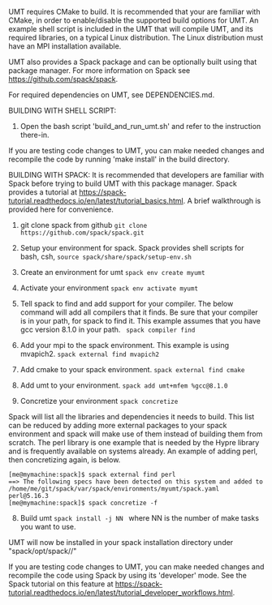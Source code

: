 UMT requires CMake to build.  It is recommended that your are familiar with CMake, in order to enable/disable the supported build options for UMT.  An example shell script is included in the UMT that will compile UMT, and its required libraries, on a typical Linux distribution.  The Linux distribution must have an MPI installation available.

UMT also provides a Spack package and can be optionally built using that package manager.  For more information on Spack see https://github.com/spack/spack.

For required dependencies on UMT, see DEPENDENCIES.md.

BUILDING WITH SHELL SCRIPT:
1. Open the bash script 'build_and_run_umt.sh' and refer to the instruction there-in.

If you are testing code changes to UMT, you can make needed changes and recompile the code by running 'make install' in the build directory.

BUILDING WITH SPACK:
It is recommended that developers are familiar with Spack before trying to build UMT with this package manager.  Spack provides a tutorial at https://spack-tutorial.readthedocs.io/en/latest/tutorial_basics.html.  A brief walkthrough is provided here for convenience.

1. git clone spack from github
``` git clone https://github.com/spack/spack.git ```

2. Setup your environment for spack.  Spack provides shell scripts for bash, csh, 
``` source spack/share/spack/setup-env.sh ```

3. Create an environment for umt
``` spack env create myumt ```

4. Activate your environment
``` spack env activate myumt ```

5. Tell spack to find and add support for your compiler.  The below command will add all compilers that it finds.  Be sure that your compiler is in your path, for spack to find it.  This example assumes that you have gcc version 8.1.0 in your path.
``` spack compiler find```

6. Add your mpi to the spack environment.  This example is using mvapich2.
``` spack external find mvapich2 ```

7. Add cmake to your spack environment.
``` spack external find cmake ```

8. Add umt to your environment.
``` spack add umt+mfem %gcc@8.1.0 ```

9. Concretize your environment
``` spack concretize ```

Spack will list all the libraries and dependencies it needs to build.  This list can be reduced by adding more external packages to your spack environment and spack will make use of them instead of building them from scratch.  The perl library is one example that is needed by the Hypre library and is frequently available on systems already.  An example of adding perl, then concretizing again, is below.

```
[me@mymachine:spack]$ spack external find perl
==> The following specs have been detected on this system and added to /home/me/git/spack/var/spack/environments/myumt/spack.yaml
perl@5.16.3
[me@mymachine:spack]$ spack concretize -f
```

8. Build umt
```spack install -j NN ```
where NN is the number of make tasks you want to use.

UMT will now be installed in your spack installation directory under "spack/opt/spack/<platform>/<compiler>"

If you are testing code changes to UMT, you can make needed changes and recompile the code using Spack by using its 'developer' mode.  See the Spack tutorial on this feature at https://spack-tutorial.readthedocs.io/en/latest/tutorial_developer_workflows.html.
